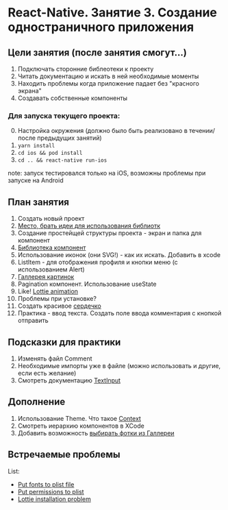 # React-Native. Занятие 3. Создание одностраничного приложения

## Цели занятия (после занятия смогут...)
1. Подключать сторонние библеотеки к проекту
2. Читать документацию и искать в ней необходимые моменты
3. Находить проблемы когда приложение падает без "красного экрана"
4. Создавать собственные компоненты

### Для запуска текущего проекта:
0. Настройка окружения (должно было быть реализовано в течении/после предыдущих занятий)
1. `yarn install`
2. `cd ios && pod install`
3. `cd .. && react-native run-ios`

note: запуск тестировался только на iOS, возможны проблемы при запуске на Android

## План занятия

1. Создать новый проект
2. [Место, брать идеи для использования библиотк](https://github.com/jondot/awesome-react-native)
3. Создание простейщей структуры проекта - экран и папка для компонент
4. [Библиотека компонент](https://github.com/react-native-elements/react-native-elements)
5. Использование иконок (они SVG!) - как их искать. Добавить в xcode
6. ListItem - для отображения профиля и кнопки меню (с использованием Alert)
7. [Галлерея картинок](https://github.com/archriss/react-native-snap-carousel)
8. Pagination компонент. Использование useState
9. Like! [Lottie animation](https://github.com/react-native-community/lottie-react-native)
10. Проблемы при установке? 
11. Создать красивое [сердечко](https://lottiefiles.com/12363-heart)
12. Практика - ввод текста. Создать поле ввода комментария с кнопкой отправить

## Подсказки для практики
1. Изменять файл Comment
2. Необходимые импорты уже в файле (можно использовать и другие, если есть желание)
3. Смотреть документацию [TextInput](https://facebook.github.io/react-native/docs/textinput)

## Дополнение
1. Использование Theme. Что такое [Context](https://reactjs.org/docs/context.html)
2. Смотреть иерархию компонентов в XCode
3. Добавить возможность [выбирать фотки из Галлереи](https://github.com/react-native-community/react-native-image-picker)

## Встречаемые проблемы

List:
* [Put fonts to plist file](https://github.com/oblador/react-native-vector-icons#installation)
* [Put permissions to plist](https://github.com/react-native-community/react-native-image-picker/blob/master/docs/Install.md)
* [Lottie installation problem](https://github.com/react-native-community/lottie-react-native/issues/575)
